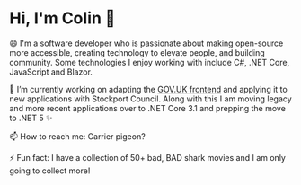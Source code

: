 # Hi, I'm Colin 👋 

😄 I'm a software developer who is passionate about making open-source more accessible, creating technology to elevate people, and building community. Some technologies I enjoy working with include C#, .NET Core, JavaScript and Blazor.

🔭 I’m currently working on adapting the [GOV.UK frontend](https://github.com/alphagov/govuk-frontend) and applying it to new applications with Stockport Council. Along with this I am moving legacy and more recent applications over to .NET Core 3.1 and prepping the move to .NET 5 ✨

📫 How to reach me: Carrier pigeon?

⚡ Fun fact: I have a collection of 50+ bad, BAD shark movies and I am only going to collect more!
